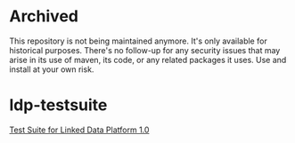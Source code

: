# Archived
This repository is not being maintained anymore. It's only available for historical purposes. There's no follow-up for any security issues that may arise in its use of maven, its code, or any related packages it uses. Use and install at your own risk. 
# ldp-testsuite
[Test Suite for Linked Data Platform 1.0](http://w3c.github.io/ldp-testsuite)
